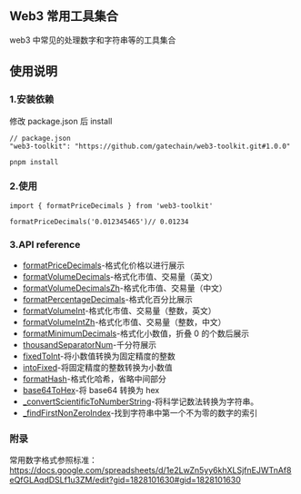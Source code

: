## Web3 常用工具集合

web3 中常见的处理数字和字符串等的工具集合

## 使用说明

### 1.安装依赖

修改 package.json 后 install

```
// package.json
"web3-toolkit": "https://github.com/gatechain/web3-toolkit.git#1.0.0"

pnpm install
```

### 2.使用

```
import { formatPriceDecimals } from 'web3-toolkit'

formatPriceDecimals('0.012345465')// 0.01234
```

### 3.API reference

- [formatPriceDecimals](#formatPriceDecimals)-格式化价格以进行展示
- [formatVolumeDecimals](#formatVolumeDecimals)-格式化市值、交易量（英文）
- [formatVolumeDecimalsZh](#formatVolumeDecimalsZh)-格式化市值、交易量（中文）
- [formatPercentageDecimals](#formatPercentageDecimals)-格式化百分比展示
- [formatVolumeInt](#formatVolumeInt)-格式化市值、交易量（整数，英文）
- [formatVolumeIntZh](#formatVolumeIntZh)-格式化市值、交易量（整数，中文）
- [formatMinimumDecimals](#formatMinimumDecimals)-格式化小数值，折叠 0 的个数后展示
- [thousandSeparatorNum](#thousandSeparatorNum)-千分符展示
- [fixedToInt](#fixedToInt)-将小数值转换为固定精度的整数
- [intoFixed](#intoFixed)-将固定精度的整数转换为小数值
- [formatHash](#formatHash)-格式化哈希，省略中间部分
- [base64ToHex](#base64ToHex)-将 base64 转换为 hex
- [\_convertScientificToNumberString](#_convertScientificToNumberString)-将科学记数法转换为字符串。
- [\_findFirstNonZeroIndex](#_findFirstNonZeroIndex)-找到字符串中第一个不为零的数字的索引

### 附录

常用数字格式参照标准：https://docs.google.com/spreadsheets/d/1e2LwZn5yy6khXLSjfnEJWTnAf8eQfGLAqdDSLf1u3ZM/edit?gid=1828101630#gid=1828101630
